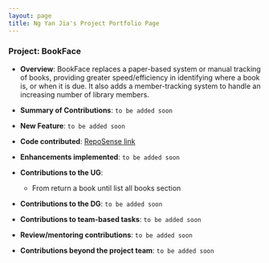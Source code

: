 ```yaml
---
layout: page
title: Ng Yan Jia's Project Portfolio Page
---
```


### Project: BookFace

* **Overview**: BookFace replaces a paper-based system or manual tracking of books, providing greater speed/efficiency in identifying where a book is, or when it is due. It also adds a member-tracking system to handle an increasing number of library members.

* **Summary of Contributions**: `to be added soon`

* **New Feature**: `to be added soon`

* **Code contributed**: [RepoSense link]()

* **Enhancements implemented**: `to be added soon`

* **Contributions to the UG**:
  * From return a book until list all books section
* **Contributions to the DG**: `to be added soon`

* **Contributions to team-based tasks**: `to be added soon`

* **Review/mentoring contributions**: `to be added soon`

* **Contributions beyond the project team**: `to be added soon`
